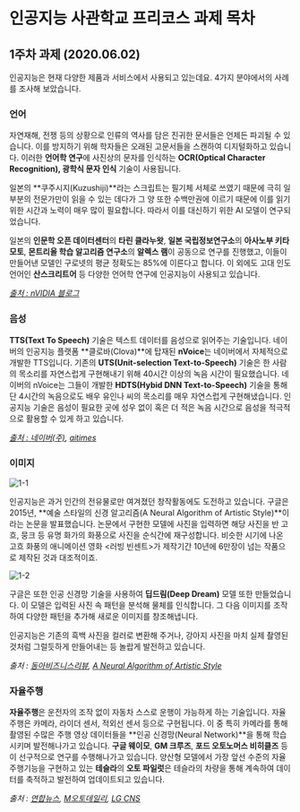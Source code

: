 # 인공지능 사관학교 프리코스 과제 목차

## 1주차 과제 (2020.06.02)

인공지능은 현재 다양한 제품과 서비스에서 사용되고 있는데요. 4가지 분야에서의 사례를 조사해 보았습니다.

### 언어

자연재해, 전쟁 등의 상황으로 인류의 역사를 담은 진귀한 문서들은 언제든 파괴될 수 있습니다. 이를 방지하기 위해 학자들은 오래된 고문서들을 스캔하여 디지털화하고 있습니다. 이러한 **언어학 연구**에 사진상의 문자를 인식하는 **OCR(Optical Character Recognition), 광학식 문자 인식** 기술이 사용됩니다.

일본의 **쿠주시지(Kuzushiji)**라는 스크립트는 필기체 서체로 쓰였기 때문에 극히 일부분의 전문가만이 읽을 수 있는 데다가 그 양 또한 수백만권에 이르기 때문에 이를 읽기 위한 시간과 노력이 매우 많이 필요합니다. 따라서 이를 대신하기 위한 AI 모델이 연구되었습니다.

일본의 **인문학 오픈 데이터센터**의 **타린 클라누왓**, **일본 국립정보연구소**의 **아사노부 키타모토**, **몬트리올 학습 알고리즘 연구소**의 **알렉스 램**이 공동으로 연구를 진행했고, 이들이 만들어낸 모델인 구로넷의 평균 정확도는 85%에 이른다고 합니다. 이 외에도 고대 인도 언어인 **산스크리트어** 등 다양한 언어학 연구에 인공지능이 사용되고 있습니다.

_[출처 : nVIDIA 블로그](https://blogs.nvidia.co.kr/2019/06/19/japanese-texts-ai/)_

### 음성

**TTS(Text To Speech)** 기술은 텍스트 데이터를 음성으로 읽어주는 기술입니다. 네이버의 인공지능 플랫폼 **클로바(Clova)**에 탑재된 **nVoice**는 네이버에서 자체적으로 개발한 TTS입니다.  기존의 **UTS(Unit-selection Text-to-Speech)** 기술은  한 사람의 목소리를 자연스럽게 구현해내기 위해 40시간 이상의 녹음 시간이 필요했습니다.  네이버의 nVoice는 그들이 개발한 **HDTS(Hybid DNN Text-to-Speech)** 기술을 통해 단 4시간의 녹음으로도 배우 유인나 씨의 목소리를 매우 자연스럽게 구현해냈습니다. 인공지능 기술은 음성이 필요한 곳에 성우 없이 혹은 더 적은 녹음 시간으로 음성을 적극적으로 활용할 수 있게 하고 있습니다.

_[출처 : 네이버(주)](https://www.navercorp.com/promotion/pressReleasesView/30240), [aitimes](http://www.aitimes.kr/news/articleView.html?idxno=12956)_

### 이미지

![1-1](https://drive.google.com/file/d/1KWJbxswumkTtWGM80tVri1WXONCgGDoJ/view?usp=sharing)

인공지능은 과거 인간의 전유물로만 여겨졌던 창작활동에도 도전하고 있습니다. 구글은 2015년, **예술 스타일의 신경 알고리즘(A Neural Algorithm of Artistic Style)**이라는 논문을 발표했습니다. 논문에서 구현한 모델에 사진을 입력하면 해당 사진을 반 고흐, 뭉크 등 유명 화가의 화풍으로 사진을 순식간에 재구성합니다. 비슷한 시기에 나온 고흐 화풍의 애니메이션 영화 <러빙 빈센트>가 제작기간 10년에 6만장이 넘는 작품으로 제작된 것과 대조적이죠. 

![1-2](https://drive.google.com/file/d/188wSdYIMTZKuow6eC0eAdldFNZRJUIzL/view?usp=sharing)

구글은 또한 인공 신경망 기술을 사용하여 **딥드림(Deep Dream)** 모델 또한 만들었습니다. 이 모델은 입력된 사진 속 패턴을 분석해 물체를 인식합니다. 그 다음 이미지를 조작하여 다양한 패턴을 추가해 새로운 이미지를 창조해냅니다.

인공지능은 기존의 흑백 사진을 컬러로 변환해 주거나, 강아지 사진을 마치 실제 촬영된 것처럼 그럴듯하게 만들어내는 등 놀랍게 발전하고 있습니다.

_출처 : [동아비즈니스리뷰](https://dbr.donga.com/article/view/1303/article_no/9290), [A Neural Algorithm of Artistic Style](https://arxiv.org/abs/1508.06576)_

### 자율주행

**자율주행**은 운전자의 조작 없이 자동차 스스로 운행이 가능하게 하는 기술입니다. 자율주행은 카메라, 라이더 센서, 적외선 센서 등으로 구현됩니다. 이 중 특히 카메라를 통해 촬영된 수많은 주행 영상 데이터들을 **인공 신경망(Neural Network)**을 통해 학습시키며 발전해나가고 있습니다. **구글 웨이모**, **GM 크루즈**, **포드 오토노머스 비히클즈** 등이 선구적으로 연구를 수행해나가고 있습니다. 양산형 모델에서 가장 앞선 수준의 자율주행기능을 구현하고 있는 **테슬라**의 **오토 파일럿**은 테슬라의 차량을 통해 계속하여 데이터를 축적하고 발전하여 업데이트되고 있습니다.

*출처 : [연합뉴스](https://www.yna.co.kr/view/AKR20190322175300003), [M오토데일리](https://www.autodaily.co.kr/news/articleView.html?idxno=417029), [LG CNS](https://blog.lgcns.com/1997)*


